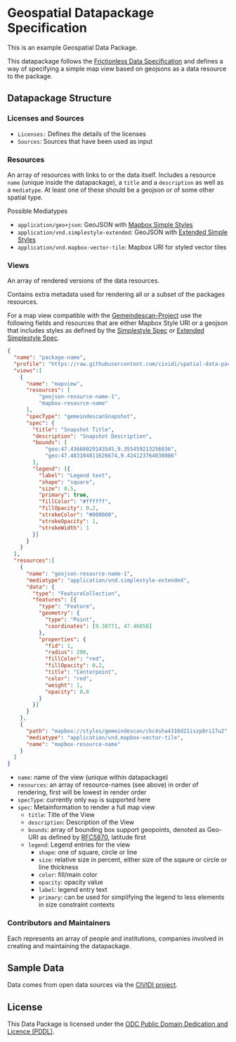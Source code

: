 # Geospatial Datapackage Specification

This is an example Geospatial Data Package.

This datapackage follows the [Frictionless Data Specification](https://frictionlessdata.io) and defines a way of specifying a simple map view based on geojsons as a data resource to the package.

## Datapackage Structure

### Licenses and Sources

- `Licenses:` Defines the details of the licenses
- `Sources`: Sources that have been used as input

### Resources

An array of resources with links to or the data itself. Includes a resource `name` (unique inside the datapackage), a `title` and a `description` as well as a `mediatype`. At least one of these should be a geojson or of some other spatial type.

Possible Mediatypes

- `application/geo+json`: GeoJSON with [Mapbox Simple Styles](https://github.com/mapbox/simplestyle-spec)
- `application/vnd.simplestyle-extended`: GeoJSON with [Extended Simple Styles](https://github.com/cividitech/simplestyle-extended-spec)
- `application/vnd.mapbox-vector-tile`: Mapbox URI for styled vector tiles

### Views

An array of rendered versions of the data resources.

Contains extra metadata used for rendering all or a subset of the packages resources.

For a map view compatible with the [Gemeindescan-Project](https://bitbucket.org/cividi/gemeindescan-webui) use the following fields and resources that are either Mapbox Style URI or a geojson that includes styles as defined by the [Simplestyle Spec](https://github.com/mapbox/simplestyle-spec) or [Extended Simplestyle Spec](https://github.com/cividitech/simplestyle-extended-spec).

```json
{
  "name": "package-name",
  "profile": "https://raw.githubusercontent.com/cividi/spatial-data-package-spec/main/schemas/snapshot.json",
  "views":[
    {
      "name": "mapview",
      "resources": [
          "geojson-resource-name-1",
          "mapbox-resource-name"
      ],
      "specType": "gemeindescanSnapshot",
      "spec": {
        "title": "Snapshot Title",
        "description": "Snapshot Description",
        "bounds": [
            "geo:47.43668029143545,9.355459213256836",
            "geo:47.483104811626674,9.424123764038086"
        ],
        "legend": [{
          "label": "Legend text",
          "shape": "square",
          "size": 0.5,
          "primary": true,
          "fillColor": "#ffffff",
          "fillOpacity": 0.2,
          "strokeColor": "#000000",
          "strokeOpacity": 1,
          "strokeWidth": 1
        }]
      }
    }
  ],
  "resources":[
    {
      "name": "geojson-resource-name-1",
      "mediatype": "application/vnd.simplestyle-extended",
      "data": {
        "type": "FeatureCollection",
        "features": [{
          "type": "Feature",
          "geometry": {
            "type": "Point",
            "coordinates": [9.38771, 47.46058]
          },
          "properties": {
            "fid": 1,
            "radius": 200,
            "fillColor": "red",
            "fillOpacity": 0.2,
            "title": "Centerpoint",
            "color": "red",
            "weight": 1,
            "opacity": 0.8
          }
        }]
      }
    },
    {
      "path": "mapbox://styles/gemeindescan/ckc4sha4310d21iszp8ri17u2",
      "mediatype": "application/vnd.mapbox-vector-tile",
      "name": "mapbox-resource-name"
    }
  ]
}
```

- `name`: name of the view (unique within datapackage)
- `resources`: an array of resource-names (see above) in order of rendering, first will be lowest in render order
- `specType`: currently only `map` is supported here
- `spec`: Metainformation to render a full map view
  - `title`: Title of the View
  - `description`: Description of the View 
  - `bounds`: array of bounding box support geopoints, denoted as Geo-URI as defined by [RFC5870](https://tools.ietf.org/html/rfc5870), latitude first
  - `legend`: Legend entries for the view
    - `shape`: one of square, circle or line
    - `size`: relative size in percent, either size of the sqaure or circle or line thickness
    - `color`: fill/main color
    - `opacity`: opacity value
    - `label`: legend entry text
    - `primary`: can be used for simplifying the legend to less elements in size constraint contexts

### Contributors and Maintainers

Each represents an array of people and institutions, companies involved in creating and maintaining the datapackage. 

## Sample Data

Data comes from open data sources via the [CIVIDI project](https://cividi.ch).

## License

This Data Package is licensed under the [ODC Public Domain Dedication and Licence (PDDL)](LICENSE).
